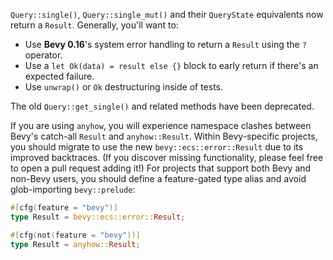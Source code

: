 `Query::single()`, `Query::single_mut()` and their `QueryState` equivalents now return a `Result`. Generally, you'll want to:

- Use **Bevy 0.16**'s system error handling to return a `Result` using the `?` operator.
- Use a `let Ok(data) = result else {}` block to early return if there's an expected failure.
- Use `unwrap()` or `Ok` destructuring inside of tests.

The old `Query::get_single()` and related methods have been deprecated.

If you are using `anyhow`, you will experience namespace clashes between Bevy's catch-all `Result` and `anyhow::Result`. Within Bevy-specific projects, you should migrate to use the new `bevy::ecs::error::Result` due to its improved backtraces. (If you discover missing functionality, please feel free to open a pull request adding it!) For projects that support both Bevy and non-Bevy users, you should define a feature-gated type alias and avoid glob-importing `bevy::prelude`:

```rust
#[cfg(feature = "bevy")]
type Result = bevy::ecs::error::Result;

#[cfg(not(feature = "bevy"))]
type Result = anyhow::Result;
```
